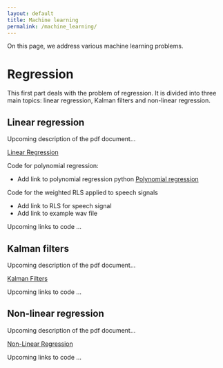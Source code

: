 ```yaml
---
layout: default
title: Machine learning
permalink: /machine_learning/
---
```


On this page, we address various machine learning problems.

# Regression

This first part deals with the problem of regression.
It is divided into three main topics: linear regression, Kalman filters and non-linear regression.

## Linear regression

Upcoming description of the pdf document...

<a href="https://grfreche.github.io/pdfs/LinearRegression.pdf" class="image fit">Linear Regression</a>

Code for polynomial regression:
* Add link to polynomial regression python
<a href="https://grfreche.github.io/pdfs/sources/linear_regression/Polynomial_regression.py" class="image fit">Polynomial regression</a>

Code for the weighted RLS applied to speech signals
* Add link to RLS for speech signal
* Add link to example wav file

Upcoming links to code ...

## Kalman filters

Upcoming description of the pdf document...

<a href="https://grfreche.github.io/pdfs/KalmanFilters.pdf" class="image fit">Kalman Filters</a>

Upcoming links to code ...

## Non-linear regression

Upcoming description of the pdf document...

<a href="https://grfreche.github.io/pdfs/NonLinearRegression.pdf" class="image fit">Non-Linear Regression</a>

Upcoming links to code ...

<!--
A link to my CV in pdf: <a href="https://grfreche.github.io/pdfs/Resume_2019.pdf" class="image fit">CV</a>
-->

[jekyll-organization]: https://github.com/jekyll
